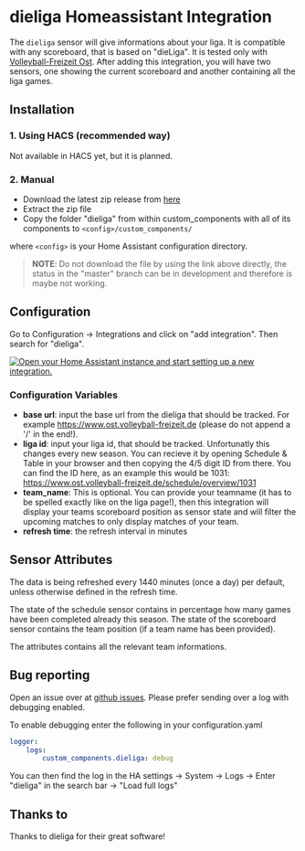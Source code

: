 # dieliga Homeassistant Integration
The `dieliga` sensor will give informations about your liga. It is compatible with any scoreboard, that is based on "dieLiga". It is tested only with [Volleyball-Freizeit Ost](https://www.ost.volleyball-freizeit.de/).
After adding this integration, you will have two sensors, one showing the current scoreboard and another containing all the liga games.

## Installation
### 1. Using HACS (recommended way)

Not available in HACS yet, but it is planned.

### 2. Manual

- Download the latest zip release from [here](https://github.com/FaserF/ha-dieliga/releases/latest)
- Extract the zip file
- Copy the folder "dieliga" from within custom_components with all of its components to `<config>/custom_components/`

where `<config>` is your Home Assistant configuration directory.

>__NOTE__: Do not download the file by using the link above directly, the status in the "master" branch can be in development and therefore is maybe not working.

## Configuration

Go to Configuration -> Integrations and click on "add integration". Then search for "dieliga".

[![Open your Home Assistant instance and start setting up a new integration.](https://my.home-assistant.io/badges/config_flow_start.svg)](https://my.home-assistant.io/redirect/config_flow_start/?domain=dieliga)

### Configuration Variables
- **base url**: input the base url from the dieliga that should be tracked. For example https://www.ost.volleyball-freizeit.de (please do not append a '/' in the end!).
- **liga id**: input your liga id, that should be tracked. Unfortunatly this changes every new season. You can recieve it by opening Schedule & Table in your browser and then copying the 4/5 digit ID from there. You can find the ID here, as an example this would be 1031: https://www.ost.volleyball-freizeit.de/schedule/overview/1031
- **team_name**: This is optional. You can provide your teamname (it has to be spelled exactly like on the liga page!), then this integration will display your teams scoreboard position as sensor state and will filter the upcoming matches to only display matches of your team.
- **refresh time**: the refresh interval in minutes

## Sensor Attributes
The data is being refreshed every 1440 minutes (once a day) per default, unless otherwise defined in the refresh time.

The state of the schedule sensor contains in percentage how many games have been completed already this season.
The state of the scoreboard sensor contains the team position (if a team name has been provided).

The attributes contains all the relevant team informations.

## Bug reporting
Open an issue over at [github issues](https://github.com/FaserF/ha-dieliga/issues). Please prefer sending over a log with debugging enabled.

To enable debugging enter the following in your configuration.yaml

```yaml
logger:
    logs:
        custom_components.dieliga: debug
```

You can then find the log in the HA settings -> System -> Logs -> Enter "dieliga" in the search bar -> "Load full logs"

## Thanks to
Thanks to dieliga for their great software!